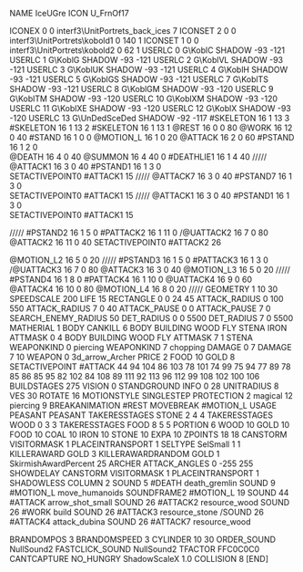 NAME 			IceUGre
ICON 			U_FrnOf17

ICONEX 0 0 interf3\UnitPortrets\_back_ices 7
ICONSET 2 0 0 interf3\UnitPortrets\kobold1 0 140 1
ICONSET 1 0 0 interf3\UnitPortrets\kobold2 0 62 1
USERLC 			0 G\KoblC    SHADOW -93 -121
USERLC 			1 G\KoblG    SHADOW -93 -121
USERLC                  2 G\KoblVL   SHADOW -93 -121
USERLC                  3 G\KoblUK   SHADOW -93 -121
USERLC 			4 G\KoblH    SHADOW -93 -121
USERLC			5 G\KoblGS   SHADOW -93 -121
USERLC                  7 G\KoblTS   SHADOW -93 -121
USERLC                  8 G\KoblGM   SHADOW -93 -120
USERLC                  9 G\KoblTM   SHADOW -93 -120
USERLC                  10 G\KoblXM  SHADOW -93 -120
USERLC                  11 G\KoblXE  SHADOW -93 -120
USERLC			12 G\KoblX   SHADOW -93 -120
USERLC 			13 G\UnDedSceDed SHADOW -92 -117
#SKELETON               16 1 13 3
#SKELETON               16 1 13 2
#SKELETON               16 1 13 1
@REST      		16 0 0 80
@WORK      		16 12 0 40
#STAND     		16 1 0 0
@MOTION_L  		16 1 0 20
@ATTACK    		16 2 0 60
#PSTAND      		16 1 2 0      
@DEATH     		16 4 0 40
@SUMMON     		16 4 40 0 
#DEATHLIE1 		16 1 4 40
/////
@ATTACK1    		16 3 0 40
#PSTAND1      		16 1 3 0      
SETACTIVEPOINT0		#ATTACK1 15
/////
@ATTACK7    		16 3 0 40
#PSTAND7      		16 1 3 0      
SETACTIVEPOINT0		#ATTACK1 15
/////
@ATTACK1    		16 3 0 40
#PSTAND1      		16 1 3 0      
SETACTIVEPOINT0		#ATTACK1 15

/////
#PSTAND2    16 1 5 0
#PATTACK2   16 1 11 0
/@UATTACK2   16 7 0 80
@ATTACK2    16 11 0 40
SETACTIVEPOINT0		#ATTACK2 26

@MOTION_L2  16 5 0 20
/////
#PSTAND3    16 1 5 0
#PATTACK3   16 1 3 0
/@UATTACK3   16 7 0 80
@ATTACK3    16 3 0 40
@MOTION_L3  16 5 0 20
/////
#PSTAND4    16 1 8 0
#PATTACK4   16 1 10 0
@UATTACK4   16 9 0 60
@ATTACK4    16 10 0 80
@MOTION_L4  16 8 0 20
/////
GEOMETRY 		1 10 30
SPEEDSCALE              200
LIFE     		15
RECTANGLE 		0 0 24 45
ATTACK_RADIUS 		0 100 550
ATTACK_RADIUS 		7 0 40
ATTACK_PAUSE 		0 0
ATTACK_PAUSE 		7 0
SEARCH_ENEMY_RADIUS 	50
DET_RADIUS 		0 0 5500
DET_RADIUS 		7 0 5500
MATHERIAL 		1 BODY
CANKILL 		6 BODY BUILDING WOOD FLY STENA IRON
ATTMASK                 0 4 BODY BUILDING WOOD FLY
ATTMASK                 7 1 STENA
WEAPONKIND 		0 piercing
WEAPONKIND 		7 chopping
DAMAGE   		0 7
DAMAGE                  7 10
WEAPON 			0 3d_arrow_Archer
PRICE 			2 FOOD 10 GOLD 8
SETACTIVEPOINT #ATTACK 44 94 104 86 103 78 101 74 99 75 94 77 89 78 85 86 85 95 82 102 84 108 89 111 92 113 96 112 99 108 102 100 106
BUILDSTAGES 		275
VISION 			0
STANDGROUND
INFO 			0 28
UNITRADIUS 		8
VES 			30
ROTATE 			16
MOTIONSTYLE 		SINGLESTEP
PROTECTION 		2 magical 12 piercing 9
BREAKANIMATION 		#REST
MOVEBREAK 		#MOTION_L
USAGE 			PEASANT
PEASANT
TAKERESSTAGES 		STONE  2 4 4
TAKERESSTAGES 		WOOD   0 3 3
TAKERESSTAGES 		FOOD   8 5 5
PORTION 		6 WOOD 10 GOLD 10 FOOD 10 COAL 10 IRON 10 STONE 10
EXPA 			10
ZPOINTS 18 18
CANSTORM
VISITORMASK 		1
PLACEINTRANSPORT 	1
SELTYPE SelSmall 1 1
KILLERAWARD             GOLD 3
KILLERAWARDRANDOM       GOLD 1
SkirmishAwardPercent 25
ARCHER
ATTACK_ANGLES		0 -255 255
SHOWDELAY
CANSTORM
VISITORMASK 1
PLACEINTRANSPORT 1
SHADOWLESS
COLUMN 2
SOUND 5 #DEATH death_gremlin
SOUND 9 #MOTION_L move_humanoids
SOUNDFRAME2 #MOTION_L 19
SOUND 44 #ATTACK arrow_shot_small
SOUND 26 #ATTACK2 resource_wood
SOUND 26 #WORK build
SOUND 26 #ATTACK3 resource_stone
/SOUND 26 #ATTACK4 attack_dubina
SOUND 26 #ATTACK7 resource_wood

BRANDOMPOS 3
BRANDOMSPEED 3
CYLINDER 10 30
ORDER_SOUND NullSound2
FASTCLICK_SOUND NullSound2
TFACTOR FFC0C0C0
CANTCAPTURE
NO_HUNGRY
ShadowScaleX 1.0
COLLISION 8
[END]

